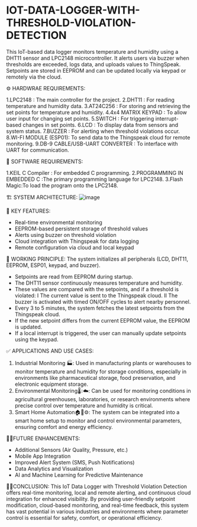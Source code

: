 # IOT-DATA-LOGGER-WITH-THRESHOLD-VIOLATION-DETECTION
This IoT-based data logger monitors temperature and humidity using a DHT11 sensor and LPC2148 microcontroller. It alerts users via buzzer when thresholds are exceeded, logs data, and uploads values to ThingSpeak. Setpoints are stored in EEPROM and can be updated locally via keypad or remotely via the cloud.

⚙️ HARDWRAE REQUIREMENTS:

1.LPC2148 : The main controller for the project.
2.DHT11 : For reading temperature and humidity data.
3.AT24C256 : For storing and retrieving the set points for temperature and humidity.
4.4x4 MATRIX KEYPAD : To allow user input for changing set points.
5.SWITCH : For triggering interrupt-based changes in set points.
6.LCD : To display data from sensors and system status.
7.BUZZER : For alerting when threshold violations occur.
8.WI-FI MODULE (ESP01): To send data to the Thingspeak cloud for remote monitoring.
9.DB-9 CABLE/USB-UART CONVERTER : To interface with UART for communication.

💾 SOFTWARE REQUIREMENTS:

1.KEIL C Compiler : For embedded C programming.
2.PROGRAMMING IN EMBEDDED C :The primary programming language for LPC2148.
3.Flash Magic:To load the program onto the LPC2148.

🏗️ SYSTEM ARCHITECTURE: 
  ![image](https://github.com/user-attachments/assets/0b6ee6a4-61b3-4b35-ba83-d123fda940c0)



🔑 KEY FEATURES:

* Real-time environmental monitoring
* EEPROM-based persistent storage of threshold values
* Alerts using buzzer on threshold violation
* Cloud integration with Thingspeak for data logging
* Remote configuration via cloud and local keypad

🔁 WORKING PRINCIPLE: The system initializes all peripherals (LCD, DHT11, EEPROM, ESP01, keypad, and buzzer).

* Setpoints are read from EEPROM during startup.
* The DHT11 sensor continuously measures temperature and humidity.
* These values are compared with the setpoints, and if a threshold is violated:
   I The current value is sent to the Thingspeak cloud.
  II The buzzer is activated with timed ON/OFF cycles to alert nearby personnel.
* Every 3 to 5 minutes, the system fetches the latest setpoints from the Thingspeak cloud.
* If the new setpoint differs from the current EEPROM value, the EEPROM is updated.
* If a local interrupt is triggered, the user can manually update setpoints using the keypad.

✅ APPLICATIONS AND USE CASES:

1. Industrial Monitoring 🏭: Used in manufacturing plants or warehouses to monitor temperature and humidity for storage conditions, especially in environments like pharmaceutical storage, food preservation, and electronic equipment storage.
2. Environmental Monitoring🌡️💧☁️: Can be used for monitoring conditions in agricultural greenhouses, laboratories, or research environments where precise control over temperature and humidity is critical.
3. Smart Home Automation🏠📱⚙️: The system can be integrated into a smart home setup to monitor and control environmental parameters, ensuring comfort and energy efficiency.

🚀🧠FUTURE ENHANCEMENTS:

* Additional Sensors (Air Quality, Pressure, etc.)
* Mobile App Integration
* Improved Alert System (SMS, Push Notifications)
* Data Analytics and Visualization
* AI and Machine Learning for Predictive Maintenance

📝📌CONCLUSION: This IoT Data Logger with Threshold Violation Detection offers real-time monitoring, local and remote alerting, and continuous cloud integration for enhanced visibility. By providing user-friendly setpoint modification, cloud-based monitoring, and real-time feedback, this system has vast potential in various industries and environments where parameter control is essential for safety, comfort, or operational efficiency.
